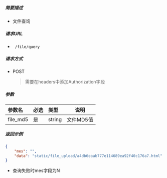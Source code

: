 ##### 简要描述

- 文件查询

##### 请求URL

- ` /file/query`

##### 请求方式

- POST

  > 需要在headers中添加Authorization字段

##### 参数

| 参数名   | 必选 | 类型   | 说明      |
| :------- | :--- | :----- | --------- |
| file_md5 | 是   | string | 文件MD5值 |



##### 返回示例 

```json
{
    "mes": "",
    "data": "static/file_upload/a4db6eaab777e114689ea92f40c176a7.html"
}
```



- 查询失败时mes字段为N